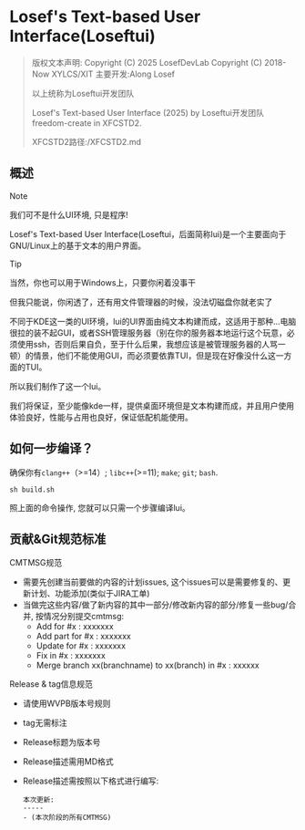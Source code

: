 # Losef's Text-based User Interface(Loseftui)

> 版权文本声明:
> Copyright (C) 2025 LosefDevLab
> Copyright (C) 2018-Now XYLCS/XIT
> 主要开发:Along Losef
>
> 以上统称为Loseftui开发团队
>
> Losef's Text-based User Interface (2025)  by Loseftui开发团队 freedom-create in XFCSTD2.
>
> XFCSTD2路径:/XFCSTD2.md

## 概述

> [!NOTE]
>
> 我们可不是什么UI环境,  只是程序!

Losef's Text-based User Interface(Loseftui，后面简称lui)是一个主要面向于GNU/Linux上的基于文本的用户界面。

> [!TIP]
>
> 当然，你也可以用于Windows上，只要你闲着没事干
>
> 但我只能说，你闲透了，还有用文件管理器的时候，没法切磁盘你就老实了

不同于KDE这一类的UI环境，lui的UI界面由纯文本构建而成，这适用于那种...电脑很拉的装不起GUI，或者SSH管理服务器（别在你的服务器本地运行这个玩意，必须使用ssh，否则后果自负，至于什么后果，我想应该是被管理服务器的人骂一顿）的情景，他们不能使用GUI，而必须要依靠TUI，但是现在好像没什么这一方面的TUI。

所以我们制作了这一个lui。

我们将保证，至少能像kde一样，提供桌面环境但是文本构建而成，并且用户使用体验良好，性能与占用也良好，保证低配机能使用。

## 如何一步编译？

确保你有`clang++`（>=14）;  `libc++`(>=11);  `make`;  `git`;  `bash`.

`sh build.sh`

照上面的命令操作,  您就可以只需一个步骤编译lui。

## 贡献&Git规范标准

CMTMSG规范

- 需要先创建当前要做的内容的计划issues, 这个issues可以是需要修复的、更新计划、功能添加(类似于JIRA工单)
- 当做完这些内容/做了新内容的其中一部分/修改新内容的部分/修复一些bug/合并, 按情况分别提交cmtmsg:
  - Add for #x : xxxxxxx
  - Add part for #x : xxxxxxx
  - Update for #x : xxxxxxx
  - Fix in #x : xxxxxxx
  - Merge branch xx(branchname) to xx(branch) in #x : xxxxxx

Release & tag信息规范

- 请使用WVPB版本号规则
- tag无需标注
- Release标题为版本号
- Release描述需用MD格式
- Release描述需按照以下格式进行编写:

  ```
  本次更新:
  -----
  - (本次阶段的所有CMTMSG)
  ```
